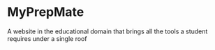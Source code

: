 # MyPrepMate
A website in the educational domain that brings all the tools a student requires under a single roof
